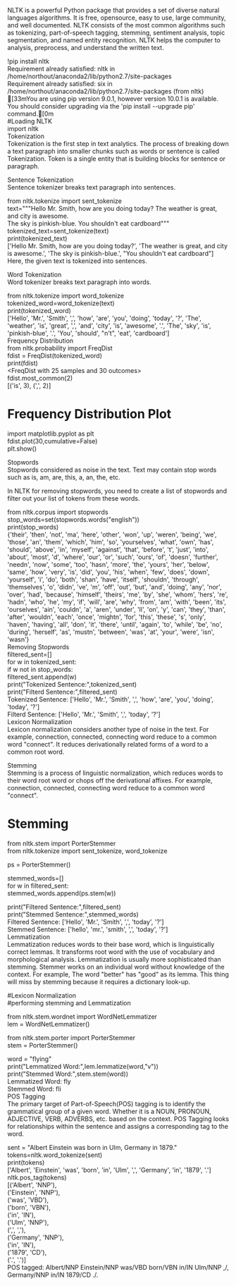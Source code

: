 NLTK is a powerful Python package that provides a set of diverse natural languages algorithms. It is free, opensource, easy to use, large community, and well documented. NLTK consists of the most common algorithms such as tokenizing, part-of-speech tagging, stemming, sentiment analysis, topic segmentation, and named entity recognition. NLTK helps the computer to analysis, preprocess, and understand the written text.  
  
!pip install nltk  
Requirement already satisfied: nltk in /home/northout/anaconda2/lib/python2.7/site-packages  
Requirement already satisfied: six in /home/northout/anaconda2/lib/python2.7/site-packages (from nltk)  
[33mYou are using pip version 9.0.1, however version 10.0.1 is available.  
You should consider upgrading via the 'pip install --upgrade pip' command.[0m  
#Loading NLTK  
import nltk  
Tokenization  
Tokenization is the first step in text analytics. The process of breaking down a text paragraph into smaller chunks such as words or sentence is called Tokenization. Token is a single entity that is building blocks for sentence or paragraph.  
  
Sentence Tokenization  
Sentence tokenizer breaks text paragraph into sentences.  
  
from nltk.tokenize import sent_tokenize  
text="""Hello Mr. Smith, how are you doing today? The weather is great, and city is awesome.  
The sky is pinkish-blue. You shouldn't eat cardboard"""  
tokenized_text=sent_tokenize(text)  
print(tokenized_text)  
['Hello Mr. Smith, how are you doing today?', 'The weather is great, and city is awesome.', 'The sky is pinkish-blue.', "You shouldn't eat cardboard"]  
Here, the given text is tokenized into sentences.  
  
Word Tokenization  
Word tokenizer breaks text paragraph into words.  
  
from nltk.tokenize import word_tokenize  
tokenized_word=word_tokenize(text)  
print(tokenized_word)  
['Hello', 'Mr.', 'Smith', ',', 'how', 'are', 'you', 'doing', 'today', '?', 'The', 'weather', 'is', 'great', ',', 'and', 'city', 'is', 'awesome', '.', 'The', 'sky', 'is', 'pinkish-blue', '.', 'You', 'should', "n't", 'eat', 'cardboard']  
Frequency Distribution  
from nltk.probability import FreqDist  
fdist = FreqDist(tokenized_word)  
print(fdist)  
<FreqDist with 25 samples and 30 outcomes>  
fdist.most_common(2)  
[('is', 3), (',', 2)]  
# Frequency Distribution Plot  
import matplotlib.pyplot as plt  
fdist.plot(30,cumulative=False)  
plt.show()  
  
Stopwords  
Stopwords considered as noise in the text. Text may contain stop words such as is, am, are, this, a, an, the, etc.  
  
In NLTK for removing stopwords, you need to create a list of stopwords and filter out your list of tokens from these words.  
  
from nltk.corpus import stopwords  
stop_words=set(stopwords.words("english"))  
print(stop_words)  
{'their', 'then', 'not', 'ma', 'here', 'other', 'won', 'up', 'weren', 'being', 'we', 'those', 'an', 'them', 'which', 'him', 'so', 'yourselves', 'what', 'own', 'has', 'should', 'above', 'in', 'myself', 'against', 'that', 'before', 't', 'just', 'into', 'about', 'most', 'd', 'where', 'our', 'or', 'such', 'ours', 'of', 'doesn', 'further', 'needn', 'now', 'some', 'too', 'hasn', 'more', 'the', 'yours', 'her', 'below', 'same', 'how', 'very', 'is', 'did', 'you', 'his', 'when', 'few', 'does', 'down', 'yourself', 'i', 'do', 'both', 'shan', 'have', 'itself', 'shouldn', 'through', 'themselves', 'o', 'didn', 've', 'm', 'off', 'out', 'but', 'and', 'doing', 'any', 'nor', 'over', 'had', 'because', 'himself', 'theirs', 'me', 'by', 'she', 'whom', 'hers', 're', 'hadn', 'who', 'he', 'my', 'if', 'will', 'are', 'why', 'from', 'am', 'with', 'been', 'its', 'ourselves', 'ain', 'couldn', 'a', 'aren', 'under', 'll', 'on', 'y', 'can', 'they', 'than', 'after', 'wouldn', 'each', 'once', 'mightn', 'for', 'this', 'these', 's', 'only', 'haven', 'having', 'all', 'don', 'it', 'there', 'until', 'again', 'to', 'while', 'be', 'no', 'during', 'herself', 'as', 'mustn', 'between', 'was', 'at', 'your', 'were', 'isn', 'wasn'}  
Removing Stopwords  
filtered_sent=[]  
for w in tokenized_sent:  
    if w not in stop_words:  
        filtered_sent.append(w)  
print("Tokenized Sentence:",tokenized_sent)  
print("Filterd Sentence:",filtered_sent)  
Tokenized Sentence: ['Hello', 'Mr.', 'Smith', ',', 'how', 'are', 'you', 'doing', 'today', '?']  
Filterd Sentence: ['Hello', 'Mr.', 'Smith', ',', 'today', '?']  
Lexicon Normalization  
Lexicon normalization considers another type of noise in the text. For example, connection, connected, connecting word reduce to a common word "connect". It reduces derivationally related forms of a word to a common root word.  
  
Stemming  
Stemming is a process of linguistic normalization, which reduces words to their word root word or chops off the derivational affixes. For example, connection, connected, connecting word reduce to a common word "connect".  
  
# Stemming  
from nltk.stem import PorterStemmer  
from nltk.tokenize import sent_tokenize, word_tokenize  
  
ps = PorterStemmer()  
  
stemmed_words=[]  
for w in filtered_sent:  
    stemmed_words.append(ps.stem(w))  
  
print("Filtered Sentence:",filtered_sent)  
print("Stemmed Sentence:",stemmed_words)  
Filtered Sentence: ['Hello', 'Mr.', 'Smith', ',', 'today', '?']  
Stemmed Sentence: ['hello', 'mr.', 'smith', ',', 'today', '?']  
Lemmatization  
Lemmatization reduces words to their base word, which is linguistically correct lemmas. It transforms root word with the use of vocabulary and morphological analysis. Lemmatization is usually more sophisticated than stemming. Stemmer works on an individual word without knowledge of the context. For example, The word "better" has "good" as its lemma. This thing will miss by stemming because it requires a dictionary look-up.  
  
#Lexicon Normalization  
#performing stemming and Lemmatization  
  
from nltk.stem.wordnet import WordNetLemmatizer  
lem = WordNetLemmatizer()  
  
from nltk.stem.porter import PorterStemmer  
stem = PorterStemmer()  
  
word = "flying"  
print("Lemmatized Word:",lem.lemmatize(word,"v"))  
print("Stemmed Word:",stem.stem(word))  
Lemmatized Word: fly  
Stemmed Word: fli  
POS Tagging  
The primary target of Part-of-Speech(POS) tagging is to identify the grammatical group of a given word. Whether it is a NOUN, PRONOUN, ADJECTIVE, VERB, ADVERBS, etc. based on the context. POS Tagging looks for relationships within the sentence and assigns a corresponding tag to the word.  
  
sent = "Albert Einstein was born in Ulm, Germany in 1879."  
tokens=nltk.word_tokenize(sent)  
print(tokens)  
['Albert', 'Einstein', 'was', 'born', 'in', 'Ulm', ',', 'Germany', 'in', '1879', '.']  
nltk.pos_tag(tokens)  
[('Albert', 'NNP'),  
 ('Einstein', 'NNP'),  
 ('was', 'VBD'),  
 ('born', 'VBN'),  
 ('in', 'IN'),  
 ('Ulm', 'NNP'),  
 (',', ','),  
 ('Germany', 'NNP'),  
 ('in', 'IN'),  
 ('1879', 'CD'),  
 ('.', '.')]  
POS tagged: Albert/NNP Einstein/NNP was/VBD born/VBN in/IN Ulm/NNP ,/, Germany/NNP in/IN 1879/CD ./.  
